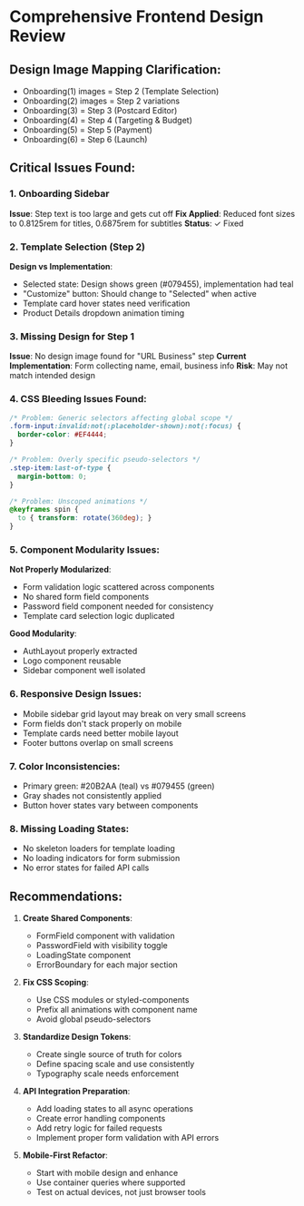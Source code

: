 # Comprehensive Frontend Design Review

## Design Image Mapping Clarification:
- Onboarding(1) images = Step 2 (Template Selection)
- Onboarding(2) images = Step 2 variations
- Onboarding(3) = Step 3 (Postcard Editor)
- Onboarding(4) = Step 4 (Targeting & Budget)
- Onboarding(5) = Step 5 (Payment)
- Onboarding(6) = Step 6 (Launch)

## Critical Issues Found:

### 1. Onboarding Sidebar
**Issue**: Step text is too large and gets cut off
**Fix Applied**: Reduced font sizes to 0.8125rem for titles, 0.6875rem for subtitles
**Status**: ✓ Fixed

### 2. Template Selection (Step 2)
**Design vs Implementation**:
- Selected state: Design shows green (#079455), implementation had teal
- "Customize" button: Should change to "Selected" when active
- Template card hover states need verification
- Product Details dropdown animation timing

### 3. Missing Design for Step 1
**Issue**: No design image found for "URL Business" step
**Current Implementation**: Form collecting name, email, business info
**Risk**: May not match intended design

### 4. CSS Bleeding Issues Found:
```css
/* Problem: Generic selectors affecting global scope */
.form-input:invalid:not(:placeholder-shown):not(:focus) {
  border-color: #EF4444;
}

/* Problem: Overly specific pseudo-selectors */
.step-item:last-of-type {
  margin-bottom: 0;
}

/* Problem: Unscoped animations */
@keyframes spin {
  to { transform: rotate(360deg); }
}
```

### 5. Component Modularity Issues:

**Not Properly Modularized**:
- Form validation logic scattered across components
- No shared form field components
- Password field component needed for consistency
- Template card selection logic duplicated

**Good Modularity**:
- AuthLayout properly extracted
- Logo component reusable
- Sidebar component well isolated

### 6. Responsive Design Issues:
- Mobile sidebar grid layout may break on very small screens
- Form fields don't stack properly on mobile
- Template cards need better mobile layout
- Footer buttons overlap on small screens

### 7. Color Inconsistencies:
- Primary green: #20B2AA (teal) vs #079455 (green)
- Gray shades not consistently applied
- Button hover states vary between components

### 8. Missing Loading States:
- No skeleton loaders for template loading
- No loading indicators for form submission
- No error states for failed API calls

## Recommendations:

1. **Create Shared Components**:
   - FormField component with validation
   - PasswordField with visibility toggle
   - LoadingState component
   - ErrorBoundary for each major section

2. **Fix CSS Scoping**:
   - Use CSS modules or styled-components
   - Prefix all animations with component name
   - Avoid global pseudo-selectors

3. **Standardize Design Tokens**:
   - Create single source of truth for colors
   - Define spacing scale and use consistently
   - Typography scale needs enforcement

4. **API Integration Preparation**:
   - Add loading states to all async operations
   - Create error handling components
   - Add retry logic for failed requests
   - Implement proper form validation with API errors

5. **Mobile-First Refactor**:
   - Start with mobile design and enhance
   - Use container queries where supported
   - Test on actual devices, not just browser tools